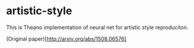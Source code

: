 # artistic-style
This is Theano implementation of neural net for artistic style reproduciton.

(Original paper)[http://arxiv.org/abs/1508.06576]
